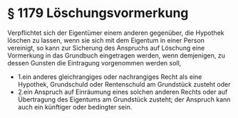 # § 1179 Löschungsvormerkung
Verpflichtet sich der Eigentümer einem anderen gegenüber, die Hypothek löschen zu lassen, wenn sie sich mit dem Eigentum in einer Person vereinigt, so kann zur Sicherung des Anspruchs auf Löschung eine Vormerkung in das Grundbuch eingetragen werden, wenn demjenigen, zu dessen Gunsten die Eintragung vorgenommen werden soll,
* 1.ein anderes gleichrangiges oder nachrangiges Recht als eine Hypothek, Grundschuld oder Rentenschuld am Grundstück zusteht oder
* 2.ein Anspruch auf Einräumung eines solchen anderen Rechts oder auf Übertragung des Eigentums am Grundstück zusteht; der Anspruch kann auch ein künftiger oder bedingter sein.